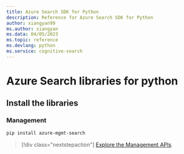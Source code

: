 ```yaml
---
title: Azure Search SDK for Python
description: Reference for Azure Search SDK for Python
author: xiangyan99
ms.author: xiangyan
ms.data: 04/05/2023
ms.topic: reference
ms.devlang: python
ms.service: cognitive-search
---
```

# Azure Search libraries for python

## Install the libraries


### Management

```bash
pip install azure-mgmt-search
```
> [!div class="nextstepaction"]
> [Explore the Management APIs](/python/api/overview/azure/search/management)